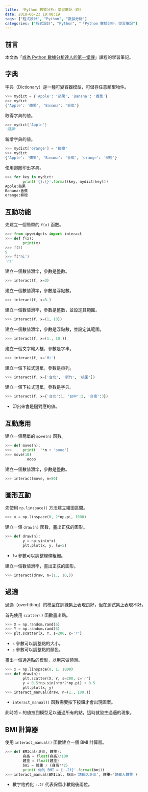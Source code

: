 ```yaml
---
title: 「Python 數據分析」學習筆記（四）
date: 2018-06-23 18:08:19
tags: ["程式設計", "Python", "數據分析"]
categories: ["程式設計", "Python", "「Python 數據分析」學習筆記"]
---
```


## 前言

本文為「[成為 Python 數據分析達人的第一堂課](http://moocs.nccu.edu.tw/)」課程的學習筆記。

## 字典

字典（Dictionary）是一種可變容器模型，可儲存任意類型物件。

```py
>>> mydict = {'Apple': '蘋果', 'Banana': '香蕉'}
>>> mydict
{'Apple': '蘋果', 'Banana': '香蕉'}
```

取得字典的値。

```py
>>> mydict['Apple']
'蘋果'
```

新增字典的値。

```py
>>> mydict['orange'] = '柳橙'
>>> mydict
{'Apple': '蘋果', 'Banana': '香蕉', 'orange': '柳橙'}
```

使用迴圈印出字典。

```py
>>> for key in mydict:
        print('{}:{}'.format(key, mydict[key]))
Apple:蘋果
Banana:香蕉
orange:柳橙
```

## 互動功能

先建立一個簡單的 `f(x)` 函數。

```py
>>> from ipywidgets import interact
>>> def f(x):
        print(x)
>>> f(5)
5
>>> f('hi')
'hi'
```

建立一個數値滑竿，參數是整數。

```py
>>> interact(f, x=3)
```

建立一個數値滑竿，參數是浮點數。

```py
>>> interact(f, x=3.)
```

建立一個數値滑竿，參數是整數，並設定其範圍。

```py
>>> interact(f, x=(1, 10))
```

建立一個數値滑竿，參數是浮點數，並設定其範圍。

```py
>>> interact(f, x=(1., 10.))
```

建立一個文字輸入框，參數是字串。

```py
>>> interact(f, x='Hi')
```

建立一個下拉式選單，參數是串列。

```py
>>> interact(f, x=['台北', '新竹', '桃園'])
```

建立一個下拉式選單，參數是字典。

```py
>>> interact(f, x={'台北':1, '台中':2, '台南':3})
```

- 印出來會是鍵對應的値。

## 互動應用

建立一個簡單的 `move(n)` 函數。

```py
>>> def move(n):
>>>     print(' '*n + 'oooo')
>>> move(10)
          oooo
```

建立一個數値滑竿，參數是整數。

```py
>>> interact(move, n=50)
```

## 圖形互動

先使用 `np.linspace()` 方法建立繪圖區間。

```py
>>> x = np.linspace(0, 2*np.pi, 1000)
```

建立一個 `draw(n)` 函數，畫出正弦的圖形。

```py
>>> def draw(n):
        y = np.sin(n*x)
        plt.plot(x, y, lw=5)
```

- `lw` 參數可以調整線條粗細。

建立一個數値滑竿，畫出正弦的圖形。

```py
>>> interact(draw, n=(1., 10,))
```

## 過適

過適（overfitting）的模型在訓練集上表現良好，但在測試集上表現不好。

首先使用 `scatter()` 函數畫出點。

```py
>>> X = np.random.rand(6)
>>> Y = np.random.rand(6)
>>> plt.scatter(X, Y, s=200, c='r')
```

- `s` 參數可以調整點的大小。
- `c` 參數可以調整點的顏色。

畫出一個通過點的模型，以用來做預測。

```py
>>> x = np.linspace(0, 1, 1000)
>>> def draw(n):
        plt.scatter(X, Y, s=200, c='r')
        y = 0.5*np.sin(n*x*2*np.pi) + 0.5
        plt.plot(x, y)
>>> interact_manual(draw, n=(1., 100.))
```

- `interact_manual()` 函數需要按下按鈕才會出現圖案。

此時將 `n` 的値拉到模型足以通過所有的點，這時就發生過適的現象。

## BMI 計算器

使用 `interact_manual()` 函數建立一個 BMI 計算器。

```py
>>> def BMIcal(身高, 體重):
        身高 = float(身高)/100
        體重 = float(體重)
        bmi = 體重 / (身高**2)
        print('你的 BMI = {:.2f}'.format(bmi))
>>> interact_manual(BMIcal, 身高='請輸入身高', 體重='請輸入體重')
```

- 數字格式化 `:.2f` 代表保留小數點後兩位。
